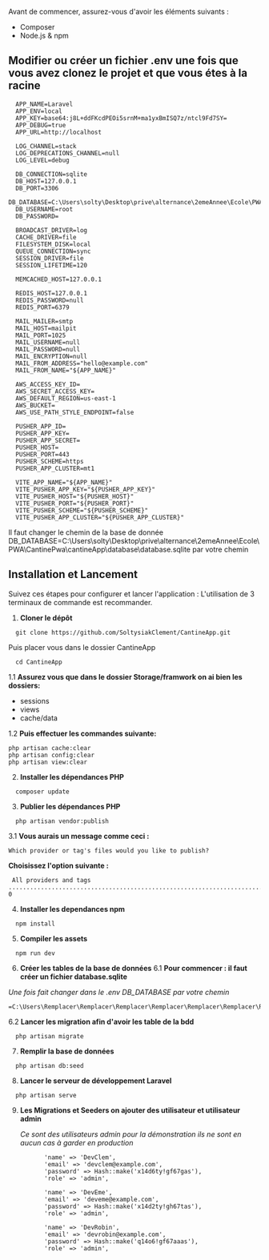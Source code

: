 Avant de commencer, assurez-vous d'avoir les éléments suivants :

- Composer
- Node.js & npm

## Modifier ou créer un fichier .env une fois que vous avez clonez le projet et que vous étes à la racine
  ```
    APP_NAME=Laravel
    APP_ENV=local
    APP_KEY=base64:j8L+ddFKcdPEOi5srnM+ma1yxBmISQ7z/ntcl9Fd7SY=
    APP_DEBUG=true
    APP_URL=http://localhost

    LOG_CHANNEL=stack
    LOG_DEPRECATIONS_CHANNEL=null
    LOG_LEVEL=debug

    DB_CONNECTION=sqlite
    DB_HOST=127.0.0.1
    DB_PORT=3306
    DB_DATABASE=C:\Users\solty\Desktop\prive\alternance\2emeAnnee\Ecole\PWA\CantinePwa\cantineApp\database\database.sqlite
    DB_USERNAME=root
    DB_PASSWORD=

    BROADCAST_DRIVER=log
    CACHE_DRIVER=file
    FILESYSTEM_DISK=local
    QUEUE_CONNECTION=sync
    SESSION_DRIVER=file
    SESSION_LIFETIME=120

    MEMCACHED_HOST=127.0.0.1

    REDIS_HOST=127.0.0.1
    REDIS_PASSWORD=null
    REDIS_PORT=6379

    MAIL_MAILER=smtp
    MAIL_HOST=mailpit
    MAIL_PORT=1025
    MAIL_USERNAME=null
    MAIL_PASSWORD=null
    MAIL_ENCRYPTION=null
    MAIL_FROM_ADDRESS="hello@example.com"
    MAIL_FROM_NAME="${APP_NAME}"

    AWS_ACCESS_KEY_ID=
    AWS_SECRET_ACCESS_KEY=
    AWS_DEFAULT_REGION=us-east-1
    AWS_BUCKET=
    AWS_USE_PATH_STYLE_ENDPOINT=false

    PUSHER_APP_ID=
    PUSHER_APP_KEY=
    PUSHER_APP_SECRET=
    PUSHER_HOST=
    PUSHER_PORT=443
    PUSHER_SCHEME=https
    PUSHER_APP_CLUSTER=mt1

    VITE_APP_NAME="${APP_NAME}"
    VITE_PUSHER_APP_KEY="${PUSHER_APP_KEY}"
    VITE_PUSHER_HOST="${PUSHER_HOST}"
    VITE_PUSHER_PORT="${PUSHER_PORT}"
    VITE_PUSHER_SCHEME="${PUSHER_SCHEME}"
    VITE_PUSHER_APP_CLUSTER="${PUSHER_APP_CLUSTER}"
  ```

  Il faut changer le chemin de la base de donnée 
  DB_DATABASE=C:\Users\solty\Desktop\prive\alternance\2emeAnnee\Ecole\PWA\CantinePwa\cantineApp\database\database.sqlite
  par votre chemin

## Installation et Lancement

Suivez ces étapes pour configurer et lancer l'application :
L'utilisation de 3 terminaux de commande est recommander.
1. **Cloner le dépôt**

  ```
    git clone https://github.com/SoltysiakClement/CantineApp.git
  ```
 Puis placer vous dans le dossier CantineApp 
 ```
   cd CantineApp
 ```

 1.1 **Assurez vous que dans le dossier Storage/framwork on ai bien les dossiers:**
  - sessions
  - views
  - cache/data

  1.2 **Puis effectuer les commandes suivante:**

```
php artisan cache:clear
php artisan config:clear
php artisan view:clear
```
2. **Installer les dépendances PHP**
  ```
    composer update
  ```
3. **Publier les dépendances PHP**
 
  ```
    php artisan vendor:publish
  ```
  3.1 **Vous aurais un message comme ceci :**
  ```
  Which provider or tag's files would you like to publish?
  ```
  **Choisissez l'option suivante :**
  ```
   All providers and tags ........................................................................................ 0  
  ```

4.  **Installer les dependances npm**
  ```
    npm install
  ```
5. **Compiler les assets**
  ```
    npm run dev
  ```

6. **Créer les tables de la base de données**
6.1 **Pour commencer : il faut  créer un fichier database.sqlite**

*Une fois fait changer dans le .env DB_DATABASE par votre chemin*  
```
=C:\Users\Remplacer\Remplacer\Remplacer\Remplacer\Remplacer\Remplacer\Remplacer\Remplacer\cantineApp\database\database.sqlite
```  
6.2 **Lancer les migration afin d'avoir les table de la bdd**
  ```
    php artisan migrate
  ```

7. **Remplir la base de données**
  ```
    php artisan db:seed
  ```

8. **Lancer le serveur de développement Laravel**
  ```
    php artisan serve
  ```
9. **Les Migrations et Seeders on ajouter des utilisateur et utilisateur admin**
    
    *Ce sont des utilisateurs admin pour la démonstration ils ne sont en aucun cas à garder en production*
  ```
            'name' => 'DevClem',
            'email' => 'devclem@example.com',
            'password' => Hash::make('x14d6ty!gf67gas'),
            'role' => 'admin',

            'name' => 'DevEme',
            'email' => 'deveme@example.com',
            'password' => Hash::make('x14d2ty!gh67tas'),
            'role' => 'admin',
       
            'name' => 'DevRobin',
            'email' => 'devrobin@example.com',
            'password' => Hash::make('q14o6!gf67aaas'),
            'role' => 'admin',
      
  ```